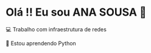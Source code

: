 # Olá !!  Eu sou ANA SOUSA 👧

💻 Trabalho com infraestrutura de redes

📖 Estou aprendendo Python






